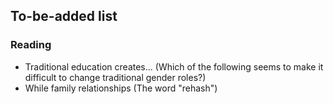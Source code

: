 ## To-be-added list

### Reading

- Traditional education creates... (Which of the following seems to make it difficult to change traditional gender roles?)
- While family relationships (The word "rehash")
